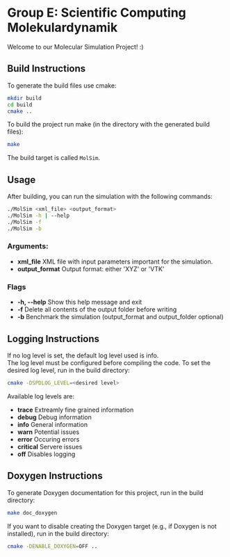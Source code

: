 # Group E: Scientific Computing Molekulardynamik
Welcome to our Molecular Simulation Project! :)

## Build Instructions
To generate the build files use cmake:

```bash
mkdir build
cd build
cmake ..
```

To build the project run make (in the directory with the generated build files):

```bash
make
```

The build target is called `MolSim`.

## Usage
After building, you can run the simulation with the following commands:
```bash
./MolSim <xml_file> <output_format>
./MolSim -h | --help
./MolSim -f
./MolSim -b
```
### Arguments:
- **xml_file** XML file with input parameters important for the simulation.
- **output_format** Output format: either 'XYZ' or 'VTK'

### Flags
- **-h, --help** Show this help message and exit
- **-f** Delete all contents of the output folder before writing
- **-b** Benchmark the simulation (output_format and output_folder optional)

## Logging Instructions
If no log level is set, the default log level used is info.  
The log level must be configured before compiling the code. To set the desired log level, run in the build directory:
```bash
cmake -DSPDLOG_LEVEL=<desired level>
```
Available log levels are:
- **trace** Extreamly fine grained information
- **debug** Debug information
- **info** General information 
- **warn** Potential issues
- **error** Occuring errors
- **critical** Servere issues
- **off** Disables logging

## Doxygen Instructions
To generate Doxygen documentation for this project, run in the build directory:
```bash
make doc_doxygen
```

If you want to disable creating the Doxygen target (e.g., if Doxygen is not installed), run in the build directory:
```bash
cmake -DENABLE_DOXYGEN=OFF ..
```

